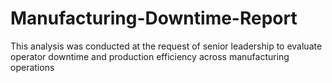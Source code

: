 # Manufacturing-Downtime-Report
This analysis was conducted at the request of senior leadership to evaluate operator downtime and production efficiency across manufacturing operations
